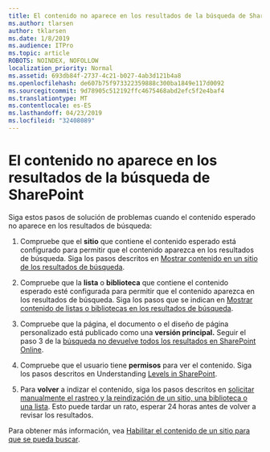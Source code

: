 ```yaml
---
title: El contenido no aparece en los resultados de la búsqueda de SharePoint
ms.author: tlarsen
author: tklarsen
ms.date: 1/8/2019
ms.audience: ITPro
ms.topic: article
ROBOTS: NOINDEX, NOFOLLOW
localization_priority: Normal
ms.assetid: 693db84f-2737-4c21-b027-4ab3d121b4a8
ms.openlocfilehash: de607b75f973322359888c300ba1849e117d0092
ms.sourcegitcommit: 9d78905c512192ffc4675468abd2efc5f2e4baf4
ms.translationtype: MT
ms.contentlocale: es-ES
ms.lasthandoff: 04/23/2019
ms.locfileid: "32408089"
---
```

# <a name="content-doesnt-appear-in-sharepoint-search-results"></a>El contenido no aparece en los resultados de la búsqueda de SharePoint

Siga estos pasos de solución de problemas cuando el contenido esperado no aparece en los resultados de búsqueda:
  
1. Compruebe que el **sitio** que contiene el contenido esperado está configurado para permitir que el contenido aparezca en los resultados de búsqueda. Siga los pasos descritos en [Mostrar contenido en un sitio de los resultados de búsqueda](https://docs.microsoft.com/sharepoint/make-site-content-searchable#show-content-on-a-site-in-search-results).
    
2. Compruebe que la **lista** o **biblioteca** que contiene el contenido esperado esté configurada para permitir que el contenido aparezca en los resultados de búsqueda. Siga los pasos que se indican en [Mostrar contenido de listas o bibliotecas en los resultados de búsqueda](https://docs.microsoft.com/sharepoint/make-site-content-searchable#show-content-from-lists-or-libraries-in-search-results). 
    
3. Compruebe que la página, el documento o el diseño de página personalizado está publicado como una **versión principal.** Seguir el paso 3 de la [búsqueda no devuelve todos los resultados en SharePoint Online](https://go.microsoft.com/fwlink/?linkid=874525).
    
4. Compruebe que el usuario tiene **permisos** para ver el contenido. Siga los pasos descritos en Understanding [Levels in SharePoint](https://go.microsoft.com/fwlink/?linkid=867071).
    
5. Para **volver** a indizar el contenido, siga los pasos descritos en [solicitar manualmente el rastreo y la reindización de un sitio, una biblioteca o una lista](https://docs.microsoft.com/sharepoint/crawl-site-content). Esto puede tardar un rato, esperar 24 horas antes de volver a revisar los resultados.
    
Para obtener más información, vea [Habilitar el contenido de un sitio para que se pueda buscar](https://docs.microsoft.com/sharepoint/make-site-content-searchable). 
  

